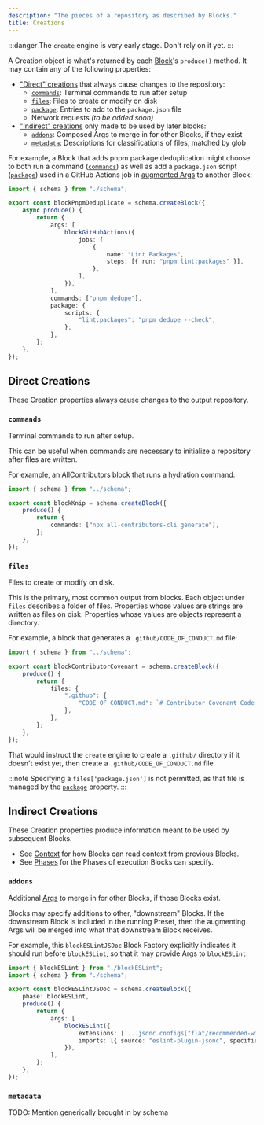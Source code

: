 ```yaml
---
description: "The pieces of a repository as described by Blocks."
title: Creations
---
```


:::danger
The `create` engine is very early stage.
Don't rely on it yet.
:::

A Creation object is what's returned by each [Block](../about/blocks)'s `produce()` method.
It may contain any of the following properties:

- ["Direct" creations](#direct-creations) that always cause changes to the repository:
  - [`commands`](#commands): Terminal commands to run after setup
  - [`files`](#files): Files to create or modify on disk
  - [`package`](#package): Entries to add to the `package.json` file
  - Network requests _(to be added soon)_
- ["Indirect" creations](#indirect-creations) only made to be used by later blocks:
  - [`addons`](#addons): Composed Args to merge in for other Blocks, if they exist
    <!-- - [`documentation`](#documentation): Descriptions of how users should use the tooling -->
    <!-- - [`editor`](#editor): Settings to configure the user's editor or IDE -->
    <!-- - [`jobs`](#jobs): CI jobs to be run in an environment such as GitHub Actions -->
  - [`metadata`](#metadata): Descriptions for classifications of files, matched by glob

For example, a Block that adds pnpm package deduplication might choose to both run a command ([`commands`](#commands)) as well as add a `package.json` script ([`package`](#package)) used in a GitHub Actions job in [augmented Args](#args) to another Block:

```ts
import { schema } from "./schema";

export const blockPnpmDeduplicate = schema.createBlock({
	async produce() {
		return {
			args: [
				blockGitHubActions({
					jobs: [
						{
							name: "Lint Packages",
							steps: [{ run: "pnpm lint:packages" }],
						},
					],
				}),
			],
			commands: ["pnpm dedupe"],
			package: {
				scripts: {
					"lint:packages": "pnpm dedupe --check",
				},
			},
		};
	},
});
```

## Direct Creations

These Creation properties always cause changes to the output repository.

### `commands`

Terminal commands to run after setup.

This can be useful when commands are necessary to initialize a repository after files are written.

For example, an AllContributors block that runs a hydration command:

```ts
import { schema } from "../schema";

export const blockKnip = schema.createBlock({
	produce() {
		return {
			commands: ["npx all-contributors-cli generate"],
		};
	},
});
```

### `files`

Files to create or modify on disk.

This is the primary, most common output from blocks.
Each object under `files` describes a folder of files.
Properties whose values are strings are written as files on disk.
Properties whose values are objects represent a directory.

For example, a block that generates a `.github/CODE_OF_CONDUCT.md` file:

```ts
import { schema } from "../schema";

export const blockContributorCovenant = schema.createBlock({
	produce() {
		return {
			files: {
				".github": {
					"CODE_OF_CONDUCT.md": `# Contributor Covenant Code of Conduct \n ...`,
				},
			},
		};
	},
});
```

That would instruct the `create` engine to create a `.github/` directory if it doesn't exist yet, then create a `.github/CODE_OF_CONDUCT.md` file.

:::note
Specifying a `files['package.json']` is not permitted, as that file is managed by the [`package`](#package) property.
:::

## Indirect Creations

These Creation properties produce information meant to be used by subsequent Blocks.

- See [Context](./contexts) for how Blocks can read context from previous Blocks.
- See [Phases](./phases) for the Phases of execution Blocks can specify.

### `addons`

Additional [Args](../concepts/blocks#args) to merge in for other Blocks, if those Blocks exist.

Blocks may specify additions to other, "downstream" Blocks.
If the downstream Block is included in the running Preset, then the augmenting Args will be merged into what that downstream Block receives.

For example, this `blockESLintJSDoc` Block Factory explicitly indicates it should run before `blockESLint`, so that it may provide Args to `blockESLint`:

```ts
import { blockESLint } from "./blockESLint";
import { schema } from "./schema";

export const blockESLintJSDoc = schema.createBlock({
	phase: blockESLint,
	produce() {
		return {
			args: [
				blockESLint({
					extensions: ['...jsonc.configs["flat/recommended-with-json"]'],
					imports: [{ source: "eslint-plugin-jsonc", specifier: "jsonc" }],
				}),
			],
		};
	},
});
```

### `metadata`

TODO: Mention generically brought in by schema
